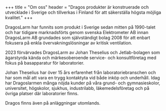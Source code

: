 +++
title = "Om oss"
header = "Dragos produkter är konstruerade och utvecklade i Sverige och tillverkas i Finland för att säkerställa högsta möjliga kvalitet."
+++

DragosLarm har funnits som produkt i Sverige sedan mitten på 1990-talet och har tidigare marknadsförts genom svenska Elektrometer AB innan DragosLarm AB grundades som självständigt bolag 2008 för att enbart fokusera på enkla övervakningslösningar av kritisk ventilation.

2023 förvärvades DragosLarm av Johan Theselius och Jetlab-bolagen som ägarstyrda kända och märkesoberoende service- och konsultföretag med fokus på basapparatur för laboratorier.

<!--more-->

Johan Theselius har över 15 års erfarenhet från laboratoriebranschen och har som mål att vara en trygg kontaktyta vid både inköp och underhåll.
Idag har Dragoslarmen många nöjda kunder på våra grund- och gymnasieskolor, universitet, högskolor, sjukhus, industrilabb, läkemedelsföretag och på övriga platser där laboratorier finns.

Dragos finns även på anläggningar utomlands.
